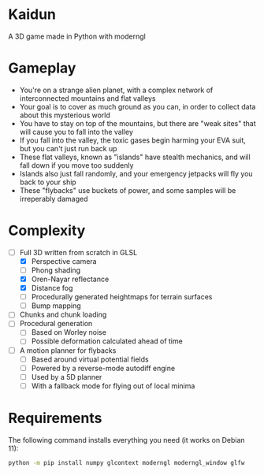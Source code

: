 # Kaidun
A 3D game made in Python with moderngl

# Gameplay

- You're on a strange alien planet, with a complex network of interconnected mountains and flat valleys
- Your goal is to cover as much ground as you can, in order to collect data about this mysterious world
- You have to stay on top of the mountains, but there are "weak sites" that will cause you to fall into the valley
- If you fall into the valley, the toxic gases begin harming your EVA suit, but you can't just run back up
- These flat valleys, known as "islands" have stealth mechanics, and will fall down if you move too suddenly
- Islands also just fall randomly, and your emergency jetpacks will fly you back to your ship
- These "flybacks" use buckets of power, and some samples will be irreperably damaged

# Complexity
- [ ] Full 3D written from scratch in GLSL
  - [X] Perspective camera
  - [ ] Phong shading
  - [X] Oren-Nayar reflectance
  - [X] Distance fog
  - [ ] Procedurally generated heightmaps for terrain surfaces
  - [ ] Bump mapping
- [ ] Chunks and chunk loading
- [ ] Procedural generation
  - [ ] Based on Worley noise
  - [ ] Possible deformation calculated ahead of time
- [ ] A motion planner for flybacks
  - [ ] Based around virtual potential fields
  - [ ] Powered by a reverse-mode autodiff engine
  - [ ] Used by a 5D planner
  - [ ] With a fallback mode for flying out of local minima

# Requirements

The following command installs everything you need (it works on Debian 11):

```sh
python -m pip install numpy glcontext moderngl moderngl_window glfw
```
